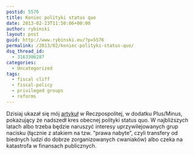 ```yaml
---
postid: 5576
title: Koniec polityki status quo
date: 2013-02-23T11:50:06+00:00
author: rybinski
layout: post
guid: http://www.rybinski.eu/?p=5576
permalink: /2013/02/koniec-polityki-status-quo/
dsq_thread_id:
  - 3163306287
categories:
  - Uncategorized
tags:
  - fiscal cliff
  - fiscal-policy
  - privileged groups
  - reforms
---
```

Dzisiaj ukazał się mój [artykuł](http://www.rp.pl/artykul/61991,983432-Rybinski--Koniec-polityki-status-quo.html) w Reczpospolitej, w dodatku Plus/Minus, pokazujący że nadszedł kres obecnej polityki status quo. W najbliższych latach albo trzeba będzie naruszyć interesy uprzywilejowanych grup nacisku (łącznie z atakiem na tzw. “prawa nabyte”, czyli transfery od biednych ludzi do dobrze zorganizowanych cwaniaków) albo czeka na katastrofa w finansach publicznych.
